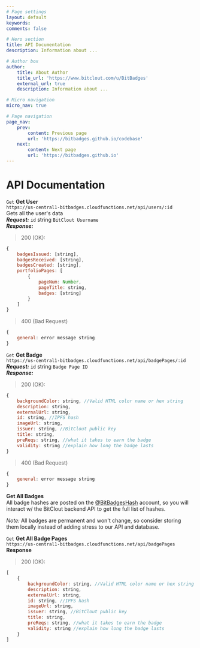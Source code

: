 ```yaml
---
# Page settings
layout: default
keywords:
comments: false

# Hero section
title: API Documentation
description: Information about ...

# Author box
author:
    title: About Author
    title_url: 'https://www.bitclout.com/u/BitBadges'
    external_url: true
    description: Information about ...

# Micro navigation
micro_nav: true

# Page navigation
page_nav:
    prev:
        content: Previous page
        url: 'https://bitbadges.github.io/codebase'
    next:
        content: Next page
        url: 'https://bitbadges.github.io'
---
```


# API Documentation

`Get` **Get User**  
`https://us-central1-bitbadges.cloudfunctions.net/api/users/:id`  
Gets all the user's data  
***Request:*** `id` string `BitClout Username`  
***Response:***
> 200 (OK):
``` JavaScript
{
    badgesIssued: [string],
    badgesReceived: [string],
    badgesCreated: [string],
    portfolioPages: [
        {
            pageNum: Number,
            pageTitle: string,
            badges: [string]
        }
    ]
}
```
> 400 (Bad Request)
``` JavaScript
{
    general: error message string
}
```
`Get` **Get Badge**  
`https://us-central1-bitbadges.cloudfunctions.net/api/badgePages/:id`  
***Request:*** `id` string `Badge Page ID`  
***Response:***
> 200 (OK):
```JavaScript
{
    backgroundColor: string, //Valid HTML color name or hex string
    description: string,
    externalUrl: string,
    id: string, //IPFS hash
    imageUrl: string,
    issuer: string, //BitClout public key
    title: string,
    preReqs: string, //what it takes to earn the badge
    validity: string //explain how long the badge lasts
}
```
> 400 (Bad Request)
```JavaScript
{
    general: error message string
}
```
**Get All Badges**  
All badge hashes are posted on the [@BitBadgesHash](https://bitclout.com/u/BitBadgesHash) account, so you will interact w/ the BitClout backend API to get the full list of hashes.

*Note:* All badges are permanent and won't change, so consider storing them locally instead of adding stress to our API and database.

`Get` **Get All Badge Pages**  
`https://us-central1-bitbadges.cloudfunctions.net/api/badgePages`  
**Response**
> 200 (OK):
```JavaScript
[
    {
        backgroundColor: string, //Valid HTML color name or hex string
        description: string,
        externalUrl: string,
        id: string, //IPFS hash
        imageUrl: string,
        issuer: string, //BitClout public key
        title: string,
        preReqs: string, //what it takes to earn the badge
        validity: string //explain how long the badge lasts
    }
]
```
